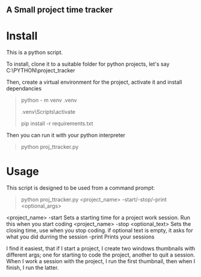 ## A Small project time tracker

# Install
This is a python script.

To install, clone it to a suitable folder for python projects, let's say C:\PYTHON\project_tracker

Then, create a virtual environment for the project, activate it and install dependancies

>python - m venv .venv
>
>.venv\Scripts\activate
>
>pip install -r requirements.txt
>

Then you can run it with your python interpreter

>python proj_ttracker.py
>

# Usage

This script is designed to be used from a command prompt:

>python proj_ttracker.py <project_name> -start/-stop/-print <optional_args>
>

<project_name> -start Sets a starting time for a project work session. Run this when you start coding
<project_name> -stop <optional_text>  Sets the closing time, use when you stop coding. if optional text is empty, it asks for what you did durring the session
-print Prints your sessions

I find it easiest, that if I start a project, I create two windows thumbnails with different args; one for starting to code the project, another to quit a session. When I work a session with the project, I run the first thumbnail, then when I finish, I run the latter.
